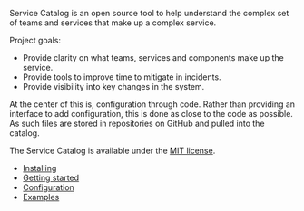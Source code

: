 Service Catalog is an open source tool to help understand the complex set of teams and services that make up a complex service.

Project goals:
* Provide clarity on what teams, services and components make up the service.
* Provide tools to improve time to mitigate in incidents.
* Provide visibility into key changes in the system.

At the center of this is, configuration through code. Rather than providing an interface to add configuration, this is done as close to the code as possible. As such files are stored in repositories on GitHub and pulled into the catalog.

The Service Catalog is available under the [MIT license](../license.md).

* [Installing](installing.md)
* [Getting started](getting-started.md)
* [Configuration](configuring.md)
* [Examples](examples/readme.md)
